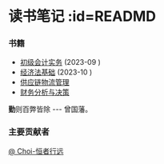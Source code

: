 # 读书笔记  :id=READMD

### 书籍
- [初级会计实务](Junior_Accounting_Practices/README.md) (2023-09 )
- [经济法基础](Fundamentals_of_economic_law/README.md) (2023-10 )
- [供应链物流管理](supply_chain_logistics_management/README.md)
- [财务分析与决策](Financial_analysis_and_decision_making/README.md)

<p class="tip"><strong>勤</strong>则百弊皆除   --- 曾国藩。</p>

### 主要贡献者
[@ Choi-恒者行远](https://github.com/caioo0)  

